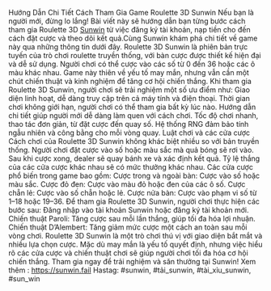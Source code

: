 Hướng Dẫn Chi Tiết Cách Tham Gia Game Roulette 3D Sunwin
Nếu bạn là người mới, đừng lo lắng! Bài viết này sẽ hướng dẫn bạn từng bước cách tham gia Roulette 3D [Sunwin](https://sunwin.fail) từ việc đăng ký tài khoản, nạp tiền cho đến cách đặt cược và theo dõi kết quả.Cùng Sunwin khám phá chi tiết về game này qua những thông tin dưới đây.
Roulette 3D Sunwin là phiên bản trực tuyến của trò chơi roulette truyền thống, với bàn cược được thiết kế hiện đại và dễ sử dụng. Người chơi có thể cược vào các số từ 0 đến 36 hoặc các ô màu khác nhau. Game này thiên về yếu tố may mắn, nhưng vẫn cần một chút chiến thuật và kinh nghiệm để tăng cơ hội chiến thắng.
Khi tham gia Roulette 3D Sunwin, người chơi sẽ trải nghiệm một số ưu điểm như:
Giao diện linh hoạt, dễ dàng truy cập trên cả máy tính và điện thoại.
Thời gian chơi không giới hạn, người chơi có thể tham gia bất kỳ lúc nào.
Hướng dẫn chi tiết giúp người mới dễ dàng làm quen với cách chơi.
Tốc độ chơi nhanh, thao tác đơn giản, từ đặt cược đến quay số.
Hệ thống RNG đảm bảo tính ngẫu nhiên và công bằng cho mỗi vòng quay.
Luật chơi và các cửa cược
Cách chơi của Roulette 3D Sunwin không khác biệt nhiều so với bản truyền thống. Người chơi đặt cược vào số hoặc màu sắc mà quả bóng sẽ rơi vào. Sau khi cược xong, dealer sẽ quay bánh xe và xác định kết quả. Tỷ lệ thắng của các cửa cược khác nhau sẽ có mức thưởng khác nhau. Các cửa cược phổ biến trong game bao gồm:
Cược trong và ngoài bàn: Cược vào số hoặc màu sắc.
Cược đỏ đen: Cược vào màu đỏ hoặc đen của các ô số.
Cược chẵn lẻ: Cược vào số chẵn hoặc lẻ.
Cược nửa bàn: Cược vào phạm vi số từ 1–18 hoặc 19–36.
Để tham gia Roulette 3D Sunwin, người chơi thực hiện các bước sau:
Đăng nhập vào tài khoản Sunwin hoặc đăng ký tài khoản mới.
Chiến thuật Paroli: Tăng cược sau mỗi lần thắng, giúp tối đa hóa lợi nhuận.
Chiến thuật D’Alembert: Tăng giảm mức cược một cách an toàn sau mỗi vòng chơi.
Roulette 3D Sunwin là một trò chơi thú vị với giao diện bắt mắt và nhiều lựa chọn cược. Mặc dù may mắn là yếu tố quyết định, nhưng việc hiểu rõ các cửa cược và chiến thuật chơi sẽ giúp người chơi tối đa hóa cơ hội chiến thắng. Tham gia ngay để trải nghiệm và săn thưởng tại Sunwin!
Xem thêm : https://sunwin.fail
Hastag: #sunwin, #tải_sunwin, #tài_xỉu_sunwin, #sun_win
